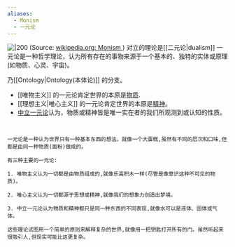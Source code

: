 ```yaml
---
aliases:
  - Monism
  - 一元论
---
```


![|200](https://upload.wikimedia.org/wikipedia/commons/thumb/e/e3/Monad.svg/1200px-Monad.svg.png)
(Source:  [wikipedia.org: Monism ](https://en.wikipedia.org/wiki/Monism))
对立的理论是[[二元论|dualism]]
一元论是一种哲学理论，认为所有存在的事物来源于一个基本的、独特的实体或原理(如物质、心灵、宇宙)。

乃[[Ontology|Ontology(本体论)]] 的分支。
- [[唯物主义]] 的一元论肯定世界的本原是[物质](https://zh.wikipedia.org/wiki/%E7%89%A9%E8%B3%AA "物质"). 
- [[理想主义|唯心主义]] 的一元论肯定世界的本原是[精神](https://zh.wikipedia.org/wiki/%E7%B2%BE%E7%A5%9E "精神")。
- [中立一元论](https://zh.wikipedia.org/wiki/%E4%B8%AD%E7%AB%8B%E4%B8%80%E5%85%83%E8%AB%96 "中立一元论")认为，物质或精神皆是唯一实在者的我们所观测到或认知的性质。

```


一元论是一种认为世界只有一种基本东西的想法。就像一个大蛋糕,虽然有不同的层次和口味,但都是由同一种物质(面粉)做成的。

有三种主要的一元论:

1. 唯物主义认为一切都是由物质组成的,就像乐高积木一样(尽管是像意识这种不可见的物质)。

2. 唯心主义认为一切都源于思想或精神,就像我们的想象力创造出梦境。

3. 中立一元论认为物质和精神都只是同一种东西的不同表现,就像水可以是液体、固体或气体。

这些理论试图用一个简单的原则来解释复杂的世界,就像用一把钥匙打开所有的门。虽然听起来很吸引人,但现实可能比这更复杂。
```
